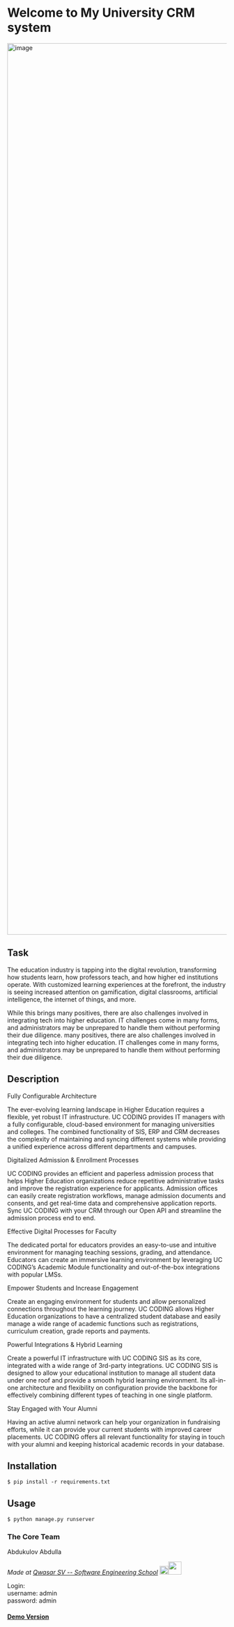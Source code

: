 # Welcome to My University CRM system

<a href="http://45.90.216.74:81/"><img width="2048" alt="image" src="https://user-images.githubusercontent.com/95611906/204078715-46d7bade-daec-49f0-82eb-555a3ed08413.png"></a>



## Task

The education industry is tapping into the digital revolution, transforming how students learn, how professors teach, and how higher ed institutions operate. With customized learning experiences at the forefront, the industry is seeing increased attention on gamification, digital classrooms, artificial intelligence, the internet of things, and more.

While this brings many positives, there are also challenges involved in integrating tech into higher education. IT challenges come in many forms, and administrators may be unprepared to handle them without performing their due diligence. many positives, there are also challenges involved in integrating tech into higher education. IT challenges come in many forms, and administrators may be unprepared to handle them without performing their due diligence.

## Description

Fully Configurable Architecture

The ever-evolving learning landscape in Higher Education requires a flexible, yet robust IT infrastructure. UC CODING provides IT managers with a fully configurable, cloud-based environment for managing universities and colleges. The combined functionality of SIS, ERP and CRM decreases the complexity of maintaining and syncing different systems while providing a unified experience across different departments and campuses.

Digitalized Admission & Enrollment Processes

UC CODING provides an efficient and paperless admission process that helps Higher Education organizations reduce repetitive administrative tasks and improve the registration experience for applicants. Admission offices can easily create registration workflows, manage admission documents and consents, and get real-time data and comprehensive application reports. Sync UC CODING with your CRM through our Open API and streamline the admission process end to end.

Effective Digital Processes for Faculty

The dedicated portal for educators provides an easy-to-use and intuitive environment for managing teaching sessions, grading, and attendance. Educators can create an immersive learning environment by leveraging UC CODING’s Academic Module functionality and out-of-the-box integrations with popular LMSs.

Empower Students and Increase Engagement

Create an engaging environment for students and allow personalized connections throughout the learning journey. UC CODING allows Higher Education organizations to have a centralized student database and easily manage a wide range of academic functions such as registrations, curriculum creation, grade reports and payments.

Powerful Integrations & Hybrid Learning

Create a powerful IT infrastructure with UC CODING SIS as its core, integrated with a wide range of 3rd-party integrations. UC CODING SIS is designed to allow your educational institution to manage all student data under one roof and provide a smooth hybrid learning environment. Its all-in-one architecture and flexibility on configuration provide the backbone for effectively combining different types of teaching in one single platform.

Stay Engaged with Your Alumni

Having an active alumni network can help your organization in fundraising efforts, while it can provide your current students with improved career placements. UC CODING offers all relevant functionality for staying in touch with your alumni and keeping historical academic records in your database.

## Installation
```
$ pip install -r requirements.txt
```

## Usage

```
$ python manage.py runserver
```


### The Core Team
Abdukulov Abdulla

<span><i>Made at <a href='https://qwasar.io'>Qwasar SV -- Software Engineering School</a></i></span> <span><img src='https://storage.googleapis.com/qwasar-public/qwasar-logo_50x50.png' width='20px' ><img src='https://logobank.uz:8005/media/logos_png/astrum-01.png' width='30x' ></span>


Login:<br>
username: admin<br>
password: admin



<h4><a href="http://45.90.216.74:81/">Demo Version</a></h4>
